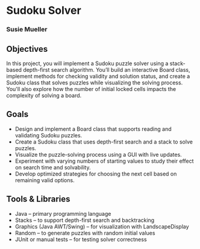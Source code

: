 # Sudoku Solver
### Susie Mueller

## Objectives

In this project, you will implement a Sudoku puzzle solver using a stack-based depth-first search algorithm. You’ll build an interactive Board class, implement methods for checking validity and solution status, and create a Sudoku class that solves puzzles while visualizing the solving process. You'll also explore how the number of initial locked cells impacts the complexity of solving a board.

## Goals

- Design and implement a Board class that supports reading and validating Sudoku puzzles.
- Create a Sudoku class that uses depth-first search and a stack to solve puzzles.
- Visualize the puzzle-solving process using a GUI with live updates.
- Experiment with varying numbers of starting values to study their effect on search time and solvability.
- Develop optimized strategies for choosing the next cell based on remaining valid options.


## Tools & Libraries

- Java – primary programming language
- Stacks – to support depth-first search and backtracking
- Graphics (Java AWT/Swing) – for visualization with LandscapeDisplay
- Random – to generate puzzles with random initial values
- JUnit or manual tests – for testing solver correctness


